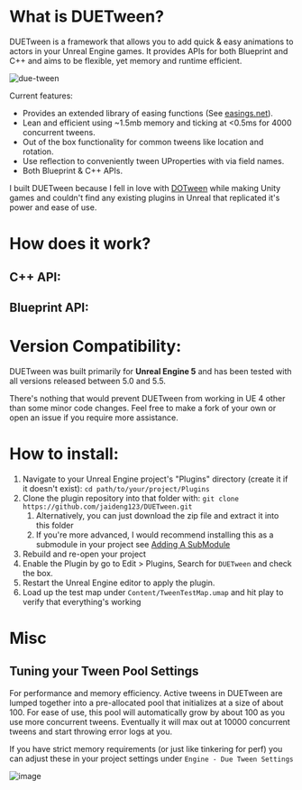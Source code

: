 # What is DUETween?
DUETween is a framework that allows you to add quick & easy animations to actors in your Unreal Engine games. It provides APIs for both Blueprint and C++ and aims to be flexible, yet memory and runtime efficient.

![due-tween](https://github.com/user-attachments/assets/054ab0b2-5c5a-4fbb-8981-65696fb796ea)

Current features:
   * Provides an extended library of easing functions (See [easings.net](https://easings.net/)).
   * Lean and efficient using ~1.5mb memory and ticking at <0.5ms for 4000 concurrent tweens.
   * Out of the box functionality for common tweens like location and rotation.
   * Use reflection to conveniently tween UProperties with via field names.
   * Both Blueprint & C++ APIs.

I built DUETween because I fell in love with [DOTween](https://dotween.demigiant.com/) while making Unity games and couldn't find any existing plugins in Unreal that replicated it's power and ease of use.

# How does it work?
## C++ API:

## Blueprint API:

# Version Compatibility:
DUETween was built primarily for **Unreal Engine 5** and has been tested with all versions released between 5.0 and 5.5.

There's nothing that would prevent DUETween from working in UE 4 other than some minor code changes.
Feel free to make a fork of your own or open an issue if you require more assistance.

# How to install:
1. Navigate to your Unreal Engine project's "Plugins" directory (create it if it doesn't exist):
`cd path/to/your/project/Plugins`
2. Clone the plugin repository into that folder with: `git clone https://github.com/jaideng123/DUETween.git`
   1. Alternatively, you can just download the zip file and extract it into this folder
   2. If you're more advanced, I would recommend installing this as a submodule in your project see [Adding A SubModule](https://gist.github.com/gitaarik/8735255#adding-a-submodule)
4. Rebuild and re-open your project
5. Enable the Plugin by go to Edit > Plugins, Search for `DUETween` and check the box.
6. Restart the Unreal Engine editor to apply the plugin.
7. Load up the test map under `Content/TweenTestMap.umap` and hit play to verify that everything's working

# Misc
## Tuning your Tween Pool Settings
For performance and memory efficiency. Active tweens in DUETween are lumped together into a pre-allocated pool that initializes at a size of about 100. For ease of use, this pool will automatically grow by about 100 as you use more concurrent tweens. Eventually it will max out at 10000 concurrent tweens and start throwing error logs at you.

If you have strict memory requirements (or just like tinkering for perf) you can adjust these in your project settings under `Engine - Due Tween Settings`

![image](https://github.com/user-attachments/assets/c9f560ec-85b7-4333-92e6-9e6ba3a776c3)
